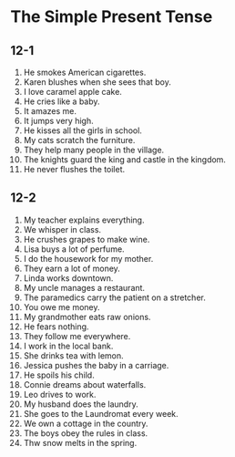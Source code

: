 # The Simple Present Tense

## 12-1

1. He smokes American cigarettes.
1. Karen blushes when she sees that boy.
1. I love caramel apple cake.
1. He cries like a baby.
1. It amazes me.
1. It jumps very high.
1. He kisses all the girls in school.
1. My cats scratch the furniture.
1. They help many people in the village.
1. The knights guard the king and castle in the kingdom.
1. He never flushes the toilet.

## 12-2

1. My teacher explains everything.
1. We whisper in class.
1. He crushes grapes to make wine.
1. Lisa buys a lot of perfume.
1. I do the housework for my mother.
1. They earn a lot of money.
1. Linda works downtown.
1. My uncle manages a restaurant.
1. The paramedics carry the patient on a stretcher.
1. You owe me money.
1. My grandmother eats raw onions.
1. He fears nothing.
1. They follow me everywhere.
1. I work in the local bank.
1. She drinks tea with lemon.
1. Jessica pushes the baby in a carriage.
1. He spoils his child.
1. Connie dreams about waterfalls.
1. Leo drives to work.
1. My husband does the laundry.
1. She goes to the Laundromat every week.
1. We own a cottage in the country.
1. The boys obey the rules in class.
1. Thw snow melts in the spring.
